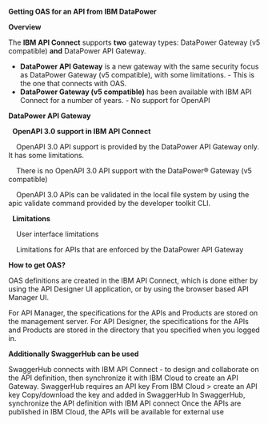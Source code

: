 
**Getting OAS for an API from IBM DataPower**

**Overview**

The **IBM API Connect** supports **two** gateway types: DataPower Gateway (v5 compatible) **and** DataPower API Gateway.
- **DataPower API Gateway** is a new gateway with the same security focus as DataPower Gateway (v5 compatible), with some limitations. - This is the one that connects with OAS.
- **DataPower Gateway (v5 compatible)** has been available with IBM API Connect for a number of years.  - No support for OpenAPI

**DataPower API Gateway**

&nbsp;&nbsp;**OpenAPI 3.0 support in IBM API Connect**

&nbsp;&nbsp;&nbsp;&nbsp;OpenAPI 3.0 API support is provided by the DataPower API Gateway only. It has some limitations.

&nbsp;&nbsp;&nbsp;&nbsp;There is no OpenAPI 3.0 API support with the DataPower® Gateway (v5 compatible)

&nbsp;&nbsp;&nbsp;&nbsp;OpenAPI 3.0 APIs can be validated in the local file system by using the apic validate command provided by the developer toolkit CLI.  

&nbsp;&nbsp;**Limitations**

&nbsp;&nbsp;&nbsp;&nbsp;User interface limitations

&nbsp;&nbsp;&nbsp;&nbsp;Limitations for APIs that are enforced by the DataPower API Gateway

**How to get OAS?**

OAS definitions are created in the IBM API Connect, which is done either by using the API Designer UI application, or by using the browser based API Manager UI.

For API Manager, the specifications for the APIs and Products are stored on the management server.
For API Designer, the specifications for the APIs and Products are stored in the directory that you specified when you logged in. 

**Additionally SwaggerHub can be used**

SwaggerHub connects with IBM API Connect - to design and collaborate on the API definition, then synchronize it with IBM Cloud to create an API Gateway.
SwaggerHub requires an API key 
From IBM Cloud > create an API key
Copy/download the key and added in SwaggerHub
In SwaggerHub, synchronize the API definition with IBM API connect
Once the APIs are published in IBM Cloud, the APIs will be available for external use
